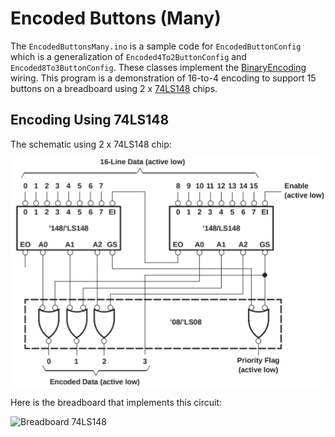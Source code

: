 # Encoded Buttons (Many)

The `EncodedButtonsMany.ino` is a sample code for `EncodedButtonConfig` which is
a generalization of `Encoded4To2ButtonConfig` and `Encoded8To3ButtonConfig`.
These classes implement the
[BinaryEncoding](../../docs/binary_encoding/README.md) wiring. This program is a
demonstration of 16-to-4 encoding to support 15 buttons on a
breadboard using 2 x [74LS148](https://www.ti.com/product/SN74LS148) chips.

## Encoding Using 74LS148

The schematic using 2 x 74LS148 chip:

![Schematic 74LS148](../../docs/binary_encoding/encoded_16to4_74ls148.png)

Here is the breadboard that implements this circuit:

![Breadboard 74LS148](breadboard_16to4_74ls148_small.jpg)
